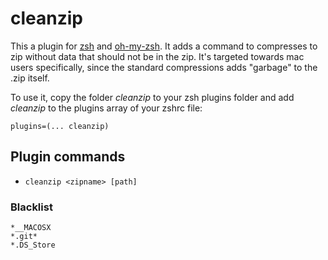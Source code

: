 # cleanzip

This a plugin for [zsh](https://github.com/zsh-users/zsh) and [oh-my-zsh](https://github.com/ohmyzsh/ohmyzsh). It adds a command to compresses to zip without data that should not be in the zip. It's targeted towards mac users specifically, since the standard compressions adds "garbage" to the .zip itself.

To use it, copy the folder _cleanzip_ to your zsh plugins folder and add _cleanzip_ to the plugins array of your zshrc file:
```
plugins=(... cleanzip)
```

## Plugin commands

* `cleanzip <zipname> [path]`

### Blacklist
```
*__MACOSX
*.git*
*.DS_Store
```
